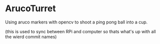 # ArucoTurret
<p>Using aruco markers with opencv to shoot a ping pong ball into a cup.</p>

(this is used to sync between RPi and computer so thats what's up with all the wierd commit names)
